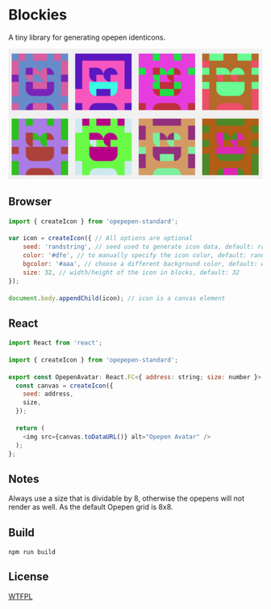 Blockies
========

A tiny library for generating opepen identicons.

![Sample blockies image](examples/sample.png "Blockies")

Browser
---

```javascript
import { createIcon } from 'opepepen-standard';

var icon = createIcon({ // All options are optional
    seed: 'randstring', // seed used to generate icon data, default: random
    color: '#dfe', // to manually specify the icon color, default: random
    bgcolor: '#aaa', // choose a different background color, default: white
    size: 32, // width/height of the icon in blocks, default: 32
});

document.body.appendChild(icon); // icon is a canvas element
```

React
---

```javascript
import React from 'react';

import { createIcon } from 'opepepen-standard';

export const OpepenAvatar: React.FC<{ address: string; size: number }> = ({ address, size }) => {
  const canvas = createIcon({
    seed: address,
    size,
  });

  return (
    <img src={canvas.toDataURL()} alt="Opepen Avatar" />
  );
};

```
Notes
-----

Always use a size that is dividable by 8, otherwise the opepens will not render as well. As the default Opepen grid is 8x8.


Build
-----

    npm run build

License
-------

[WTFPL](http://www.wtfpl.net/)